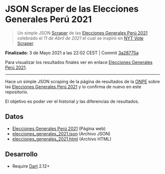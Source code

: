 # JSON Scraper de las Elecciones Generales Perú 2021

> Un simple JSON [Scraper](https://es.wikipedia.org/wiki/Web_scraping) de las [Elecciones Generales Perú 2021](https://www.resultados.eleccionesgenerales2021.pe/EG2021/EleccionesPresidenciales/RePres/T) celebrado el _11 de Abril de 2021_ el cual se inspiró en [NYT Vote Scraper](https://github.com/alex/nyt-2020-election-scraper).

**Finalizado:** 3 de Mayo 2021 a las 22:02 CEST | Commit [3a28775a](https://github.com/joseluisq/peru-elecciones-generales-2021-scraper/commit/3a28775a4103687e226183baadf13f15b27c508d)

Para visualizar los resultados finales ver en enlace [Elecciones Generales Perú 2021](https://joseluisq.github.io/peru-elecciones-generales-2021-scraper/elecciones_generales_2021.html).

---

Hace un simple JSON scraping de la página de resultados de la [ONPE](https://www.onpe.gob.pe/) sobre las [Elecciones Generales Perú 2021](https://www.resultados.eleccionesgenerales2021.pe/EG2021/EleccionesPresidenciales/RePres/T) y lo confirma de nuevo en este repositorio.

El objetivo es poder ver el historial y las diferencias de resultados.

## Datos

- [Elecciones Generales Perú 2021](https://joseluisq.github.io/peru-elecciones-generales-2021-scraper/elecciones_generales_2021.html) (Página web)
- [elecciones_generales_2021.json](elecciones_generales_2021.json) (Archivo JSON)
- [elecciones_generales_2021.html](elecciones_generales_2021.html) (Archivo HTML)

## Desarrollo 

- Require [Dart](https://dart.dev/) 2.12+
